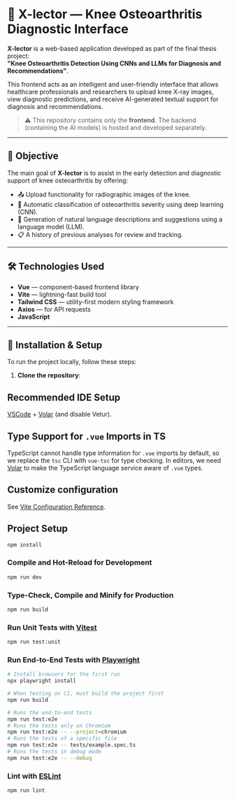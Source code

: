 # 🦴 X-lector — Knee Osteoarthritis Diagnostic Interface

**X-lector** is a web-based application developed as part of the final thesis project:  
**"Knee Osteoarthritis Detection Using CNNs and LLMs for Diagnosis and Recommendations"**.

This frontend acts as an intelligent and user-friendly interface that allows healthcare professionals and researchers to upload knee X-ray images, view diagnostic predictions, and receive AI-generated textual support for diagnosis and recommendations.

> ⚠️ This repository contains only the **frontend**. The backend (containing the AI models) is hosted and developed separately.

---

## 🎯 Objective

The main goal of **X-lector** is to assist in the early detection and diagnostic support of knee osteoarthritis by offering:

- 📤 Upload functionality for radiographic images of the knee.
- 🧠 Automatic classification of osteoarthritis severity using deep learning (CNN).
- 💬 Generation of natural language descriptions and suggestions using a language model (LLM).
- 📋 A history of previous analyses for review and tracking.

---

## 🛠️ Technologies Used

- **Vue** — component-based frontend library
- **Vite** — lightning-fast build tool
- **Tailwind CSS** — utility-first modern styling framework
- **Axios** — for API requests
- **JavaScript**

---

## 🚀 Installation & Setup

To run the project locally, follow these steps:

1. **Clone the repository**:

## Recommended IDE Setup

[VSCode](https://code.visualstudio.com/) + [Volar](https://marketplace.visualstudio.com/items?itemName=Vue.volar) (and disable Vetur).

## Type Support for `.vue` Imports in TS

TypeScript cannot handle type information for `.vue` imports by default, so we replace the `tsc` CLI with `vue-tsc` for type checking. In editors, we need [Volar](https://marketplace.visualstudio.com/items?itemName=Vue.volar) to make the TypeScript language service aware of `.vue` types.

## Customize configuration

See [Vite Configuration Reference](https://vite.dev/config/).

## Project Setup

```sh
npm install
```

### Compile and Hot-Reload for Development

```sh
npm run dev
```

### Type-Check, Compile and Minify for Production

```sh
npm run build
```

### Run Unit Tests with [Vitest](https://vitest.dev/)

```sh
npm run test:unit
```

### Run End-to-End Tests with [Playwright](https://playwright.dev)

```sh
# Install browsers for the first run
npx playwright install

# When testing on CI, must build the project first
npm run build

# Runs the end-to-end tests
npm run test:e2e
# Runs the tests only on Chromium
npm run test:e2e -- --project=chromium
# Runs the tests of a specific file
npm run test:e2e -- tests/example.spec.ts
# Runs the tests in debug mode
npm run test:e2e -- --debug
```

### Lint with [ESLint](https://eslint.org/)

```sh
npm run lint
```

